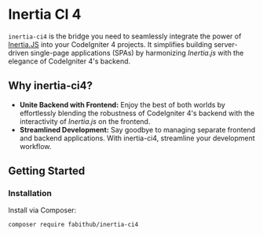 # Inertia CI 4

`inertia-ci4` is the bridge you need to seamlessly integrate the power of [Inertia.JS](https://inertiajs.com/) into your CodeIgniter 4 projects. It simplifies building server-driven single-page applications (SPAs) by harmonizing _Inertia.js_ with the elegance of CodeIgniter 4's backend.

## Why inertia-ci4?
- **Unite Backend with Frontend:** Enjoy the best of both worlds by effortlessly blending the robustness of CodeIgniter 4's backend with the interactivity of _Inertia.js_ on the frontend.
- **Streamlined Development:** Say goodbye to managing separate frontend and backend applications. With inertia-ci4, streamline your development workflow.

## Getting Started

### Installation

Install via Composer:

```shell
composer require fabithub/inertia-ci4
```